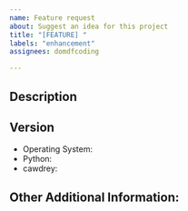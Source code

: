 ```yaml
---
name: Feature request
about: Suggest an idea for this project
title: "[FEATURE] "
labels: "enhancement"
assignees: domdfcoding

---
```


<!-- Have you searched for similar issues? Someone may already be working on the feature you are suggesting. Before submitting this issue, please check the open issues and add a note before logging a new issue. 

PLEASE USE THE TEMPLATE BELOW TO PROVIDE INFORMATION ABOUT THE ISSUE. 
INSUFFICIENT INFO WILL GET THE ISSUE CLOSED. IT WILL ONLY BE REOPENED AFTER SUFFICIENT INFO IS PROVIDED-->


## Description 
<!--Provide a clear and concise description of what the problem is and the improvement you are suggesting-->

<!--Please add screenshots if needed-->


## Version

  * Operating System: 
  * Python: 
  * cawdrey: 


## Other Additional Information:
<!--Any additional information, related issues, etc.-->



